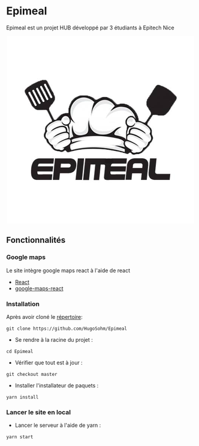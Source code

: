 # Epimeal

Epimeal est un projet HUB développé par 3 étudiants à Epitech Nice

<div align="center"><img src="https://github.com/HugoSohm/Epimeal/blob/master/img/epimeal.jpg" alt="Epimeal" /></div>

## Fonctionnalités

### Google maps

Le site intègre google maps react à l'aide de react

- [React](https://www.npmjs.com/package/react)
- [google-maps-react](https://www.npmjs.com/package/google-maps-react)

### Installation

Après avoir cloné le [répertoire](https://github.com/RayNjeri/GoogleMaps-React.git):

```
git clone https://github.com/HugoSohm/Epimeal
```

- Se rendre à la racine du projet :

```
cd Epimeal
```

- Vérifier que tout est à jour :

```
git checkout master
```

- Installer l'installateur de paquets :

```
yarn install
```

### Lancer le site en local

- Lancer le serveur à l'aide de yarn :

```
yarn start
```
